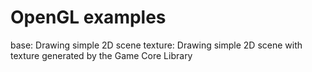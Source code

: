OpenGL examples
===============

base: Drawing simple 2D scene
texture: Drawing simple 2D scene with texture generated by the Game Core Library
